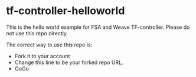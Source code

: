 # tf-controller-helloworld

This is the hello world example for FSA and Weave TF-controller.
Please do not use this repo directly.

The correct way to use this repo is:
  
  * Fork it to your account
  * Change this line to be your forked repo URL.
  * GoGo
